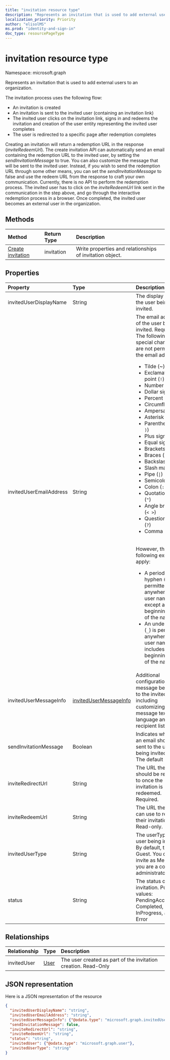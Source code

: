 ```yaml
---
title: "invitation resource type"
description: "Represents an invitation that is used to add external users to an organization."
localization_priority: Priority
author: "elisolMS"
ms.prod: "identity-and-sign-in"
doc_type: resourcePageType
---
```


# invitation resource type

Namespace: microsoft.graph

Represents an invitation that is used to add external users to an organization. 

The invitation process uses the following flow:

* An invitation is created
* An invitation is sent to the invited user (containing an invitation link)
* The invited user clicks on the invitation link, signs in and redeems the invitation and creation of the user entity representing the invited user completes
* The user is redirected to a specific page after redemption completes

Creating an invitation will return a redemption URL in the response (*inviteRedeemUrl*). The create invitation API can automatically send an email containing the redemption URL to the invited user, by setting the *sendInvitationMessage* to true. You can also customize the message that will be sent to the invited user. Instead, if you wish to send the redemption URL through some other means, you can set the *sendInvitationMessage* to false and use the redeem URL from the response to craft your own communication. Currently, there is no API to perform the redemption process. The invited user has to click on the *inviteRedeemUrl* link sent in the communication in the step above, and go through the interactive redemption process in a browser. Once completed, the invited user becomes an external user in the organization.


## Methods
| Method       | Return Type  |Description|
|:---------------|:--------|:----------|
|[Create invitation](../api/invitation-post.md) | invitation | Write properties and relationships of invitation object.|

## Properties
| Property	   | Type	|Description|
|:---------------|:--------|:----------|
|invitedUserDisplayName|String|The display name of the user being invited.|
|invitedUserEmailAddress|String|The email address of the user being invited. Required. The following special characters are not permitted in the email address:<br><ul><li>Tilde (~)</li><li>Exclamation point (`!`)</li><li>Number sign (`#`)</li><li>Dollar sign (`$`)</li><li>Percent (`%`)</li><li>Circumflex (`^`)</li><li>Ampersand (`&`)</li><li>Asterisk (`*`)</li><li>Parentheses (`( )`)</li><li>Plus sign (`+`)</li><li>Equal sign (`=`)</li><li>Brackets (`[ ]`)</li><li>Braces (`{ }`)</li><li>Backslash (`\`)</li><li>Slash mark (`/`)</li><li>Pipe (`\|`)</li><li>Semicolon (`;`)</li><li>Colon (`:`)</li><li>Quotation marks (`"`)</li><li>Angle brackets (`< >`)</li><li>Question mark (`?`)</li><li>Comma (`,`)</li></ul><br>However, the following exceptions apply:<br><ul><li>A period (`.`) or a hyphen (`-`) is permitted anywhere in the user name, except at the beginning or end of the name.</li><li>An underscore (`_`) is permitted anywhere in the user name. This includes at the beginning or end of the name.</li></ul>|
|invitedUserMessageInfo|[invitedUserMessageInfo](invitedusermessageinfo.md)|Additional configuration for the message being sent to the invited user, including customizing message text, language and cc recipient list.|
|sendInvitationMessage|Boolean|Indicates whether an email should be sent to the user being invited or not. The default is false.|
|inviteRedirectUrl|String|The URL the user should be redirected to once the invitation is redeemed. Required.|
|inviteRedeemUrl|String|The URL the user can use to redeem their invitation. Read-only.|
|invitedUserType|String|The userType of the user being invited. By default, this is Guest. You can invite as Member if you are a company administrator. |
|status|String|The status of the invitation. Possible values: PendingAcceptance, Completed, InProgress, and Error|

## Relationships
| Relationship | Type	|Description|
|:---------------|:--------|:----------|
|invitedUser|[User](user.md)|The user created as part of the invitation creation. Read-Only|

## JSON representation
Here is a JSON representation of the resource

<!-- { "blockType": "resource", "baseType": "microsoft.graph.entity", "@odata.type": "microsoft.graph.invitation" } -->
```json
{
  "invitedUserDisplayName": "string",
  "invitedUserEmailAddress": "string",
  "invitedUserMessageInfo": {"@odata.type": "microsoft.graph.invitedUserMessageInfo"},
  "sendInvitationMessage": false,
  "inviteRedirectUrl": "string",
  "inviteRedeemUrl": "string",
  "status": "string",
  "invitedUser": {"@odata.type": "microsoft.graph.user"},
  "invitedUserType": "string"
}
```


<!-- uuid: 8fcb5dbc-d5aa-4681-8e31-b001d5168d79
2016-22-25 14:57:30 UTC -->
<!-- {
  "type": "#page.annotation",
  "description": "invitation resource",
  "keywords": "",
  "section": "documentation",
  "tocPath": ""
}-->

